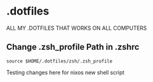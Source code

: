 # .dotfiles
ALL MY .DOTFILES THAT WORKS ON ALL COMPUTERS

## Change .zsh_profile Path in .zshrc
```
source $HOME/.dotfiles/zsh/.zsh_profile
```
Testing changes here for nixos new shell script
